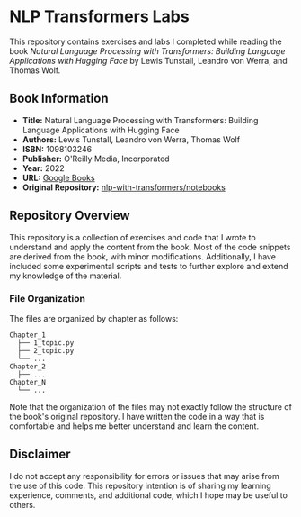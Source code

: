 # NLP Transformers Labs

This repository contains exercises and labs I completed while reading the book *Natural Language Processing with Transformers: Building Language Applications with Hugging Face* by Lewis Tunstall, Leandro von Werra, and Thomas Wolf.

## Book Information

- **Title:** Natural Language Processing with Transformers: Building Language Applications with Hugging Face
- **Authors:** Lewis Tunstall, Leandro von Werra, Thomas Wolf
- **ISBN:** 1098103246
- **Publisher:** O'Reilly Media, Incorporated
- **Year:** 2022
- **URL:** [Google Books](https://books.google.ch/books?id=7hhyzgEACAAJ)
- **Original Repository:** [nlp-with-transformers/notebooks](https://github.com/nlp-with-transformers/notebooks)

## Repository Overview

This repository is a collection of exercises and code that I wrote to understand and apply the content from the book. Most of the code snippets are derived from the book, with minor modifications. Additionally, I have included some experimental scripts and tests to further explore and extend my knowledge of the material.

### File Organization

The files are organized by chapter as follows:

```
Chapter_1
  ├── 1_topic.py
  ├── 2_topic.py
  └── ...
Chapter_2
  ├── ...
Chapter_N
  └── ...
```

Note that the organization of the files may not exactly follow the structure of the book's original repository. I have written the code in a way that is comfortable and helps me better understand and learn the content.

## Disclaimer

I do not accept any responsibility for errors or issues that may arise from the use of this code. This repository intention is of sharing my learning experience, comments, and additional code, which I hope may be useful to others. 


